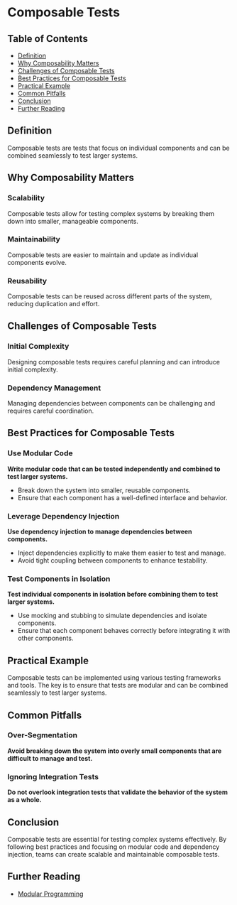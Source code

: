 # Composable Tests

## Table of Contents

- [Definition](#definition)
- [Why Composability Matters](#why-composability-matters)
- [Challenges of Composable Tests](#challenges-of-composable-tests)
- [Best Practices for Composable Tests](#best-practices-for-composable-tests)
- [Practical Example](#practical-example)
- [Common Pitfalls](#common-pitfalls)
- [Conclusion](#conclusion)
- [Further Reading](#further-reading)

## Definition
Composable tests are tests that focus on individual components and can be combined seamlessly to test larger systems.

## Why Composability Matters

### Scalability
Composable tests allow for testing complex systems by breaking them down into smaller, manageable components.

### Maintainability
Composable tests are easier to maintain and update as individual components evolve.

### Reusability
Composable tests can be reused across different parts of the system, reducing duplication and effort.

## Challenges of Composable Tests

### Initial Complexity
Designing composable tests requires careful planning and can introduce initial complexity.

### Dependency Management
Managing dependencies between components can be challenging and requires careful coordination.

## Best Practices for Composable Tests

### Use Modular Code
**Write modular code that can be tested independently and combined to test larger systems.**

- Break down the system into smaller, reusable components.
- Ensure that each component has a well-defined interface and behavior.

### Leverage Dependency Injection
**Use dependency injection to manage dependencies between components.**

- Inject dependencies explicitly to make them easier to test and manage.
- Avoid tight coupling between components to enhance testability.

### Test Components in Isolation
**Test individual components in isolation before combining them to test larger systems.**

- Use mocking and stubbing to simulate dependencies and isolate components.
- Ensure that each component behaves correctly before integrating it with other components.

## Practical Example
Composable tests can be implemented using various testing frameworks and tools. The key is to ensure that tests are modular and can be combined seamlessly to test larger systems.

## Common Pitfalls

### Over-Segmentation
**Avoid breaking down the system into overly small components that are difficult to manage and test.**

### Ignoring Integration Tests
**Do not overlook integration tests that validate the behavior of the system as a whole.**

## Conclusion
Composable tests are essential for testing complex systems effectively. By following best practices and focusing on modular code and dependency injection, teams can create scalable and maintainable composable tests.

## Further Reading
- [Modular Programming](https://en.wikipedia.org/wiki/Modular_programming)
